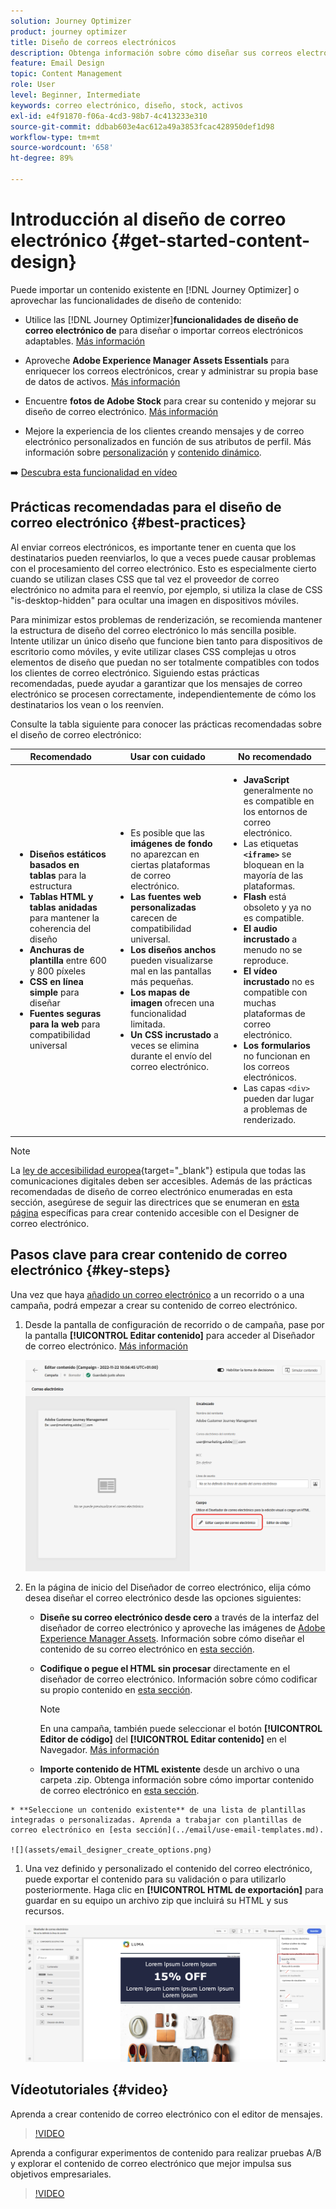 ```yaml
---
solution: Journey Optimizer
product: journey optimizer
title: Diseño de correos electrónicos
description: Obtenga información sobre cómo diseñar sus correos electrónicos
feature: Email Design
topic: Content Management
role: User
level: Beginner, Intermediate
keywords: correo electrónico, diseño, stock, activos
exl-id: e4f91870-f06a-4cd3-98b7-4c413233e310
source-git-commit: ddbab603e4ac612a49a3853fcac428950def1d98
workflow-type: tm+mt
source-wordcount: '658'
ht-degree: 89%

---
```


# Introducción al diseño de correo electrónico {#get-started-content-design}

Puede importar un contenido existente en [!DNL Journey Optimizer] o aprovechar las funcionalidades de diseño de contenido:

* Utilice las [!DNL Journey Optimizer]&#x200B;**funcionalidades de diseño de correo electrónico de** para diseñar o importar correos electrónicos adaptables. [Más información](content-from-scratch.md)

* Aproveche **Adobe Experience Manager Assets Essentials** para enriquecer los correos electrónicos, crear y administrar su propia base de datos de activos. [Más información](../integrations/assets.md)

* Encuentre **fotos de Adobe Stock** para crear su contenido y mejorar su diseño de correo electrónico. [Más información](../integrations/stock.md)

* Mejore la experiencia de los clientes creando mensajes y de correo electrónico personalizados en función de sus atributos de perfil. Más información sobre [personalización](../personalization/personalize.md) y [contenido dinámico](../personalization/get-started-dynamic-content.md).

➡️ [Descubra esta funcionalidad en vídeo](#video)

## Prácticas recomendadas para el diseño de correo electrónico {#best-practices}

Al enviar correos electrónicos, es importante tener en cuenta que los destinatarios pueden reenviarlos, lo que a veces puede causar problemas con el procesamiento del correo electrónico. Esto es especialmente cierto cuando se utilizan clases CSS que tal vez el proveedor de correo electrónico no admita para el reenvío, por ejemplo, si utiliza la clase de CSS &quot;is-desktop-hidden&quot; para ocultar una imagen en dispositivos móviles.

Para minimizar estos problemas de renderización, se recomienda mantener la estructura de diseño del correo electrónico lo más sencilla posible. Intente utilizar un único diseño que funcione bien tanto para dispositivos de escritorio como móviles, y evite utilizar clases CSS complejas u otros elementos de diseño que puedan no ser totalmente compatibles con todos los clientes de correo electrónico. Siguiendo estas prácticas recomendadas, puede ayudar a garantizar que los mensajes de correo electrónico se procesen correctamente, independientemente de cómo los destinatarios los vean o los reenvíen.

Consulte la tabla siguiente para conocer las prácticas recomendadas sobre el diseño de correo electrónico:

| Recomendado | Usar con cuidado | No recomendado |
|-|-|-|
| <ul><li><b>Diseños estáticos basados en tablas</b> para la estructura</li> <li><b>Tablas HTML y tablas anidadas</b> para mantener la coherencia del diseño</li> <li><b>Anchuras de plantilla</b> entre 600 y 800 píxeles </li> <li><b>CSS en línea simple</b> para diseñar </li> <li><b>Fuentes seguras para la web</b> para compatibilidad universal</li> | <ul><li>Es posible que las <b>imágenes de fondo</b> no aparezcan en ciertas plataformas de correo electrónico.</li><li><b>Las fuentes web personalizadas</b> carecen de compatibilidad universal.</li><li><b>Los diseños anchos</b> pueden visualizarse mal en las pantallas más pequeñas.</li><li><b>Los mapas de imagen</b> ofrecen una funcionalidad limitada.</li><li><b>Un CSS incrustado</b> a veces se elimina durante el envío del correo electrónico.</li> | <ul><li><b>JavaScript</b> generalmente no es compatible en los entornos de correo electrónico.</li> <li> Las etiquetas <b>`<iframe>`</b> se bloquean en la mayoría de las plataformas. </li> <li><b>Flash</b> está obsoleto y ya no es compatible.</li> <li><b>El audio incrustado</b> a menudo no se reproduce.</li> <li><b>El vídeo incrustado</b> no es compatible con muchas plataformas de correo electrónico.</li> <li> <b>Los formularios</b> no funcionan en los correos electrónicos.</li> <li> Las capas `<div>` pueden dar lugar a problemas de renderizado.</li> |

>[!NOTE]
>
>La [ley de accesibilidad europea](https://eur-lex.europa.eu/legal-content/EN/TXT/?uri=CELEX%3A32019L0882){target="_blank"} estipula que todas las comunicaciones digitales deben ser accesibles. Además de las prácticas recomendadas de diseño de correo electrónico enumeradas en esta sección, asegúrese de seguir las directrices que se enumeran en [esta página](accessible-content.md) específicas para crear contenido accesible con el Designer de correo electrónico.

## Pasos clave para crear contenido de correo electrónico {#key-steps}

Una vez que haya [añadido un correo electrónico](create-email.md) a un recorrido o a una campaña, podrá empezar a crear su contenido de correo electrónico.

1. Desde la pantalla de configuración de recorrido o de campaña, pase por la pantalla **[!UICONTROL Editar contenido]** para acceder al Diseñador de correo electrónico. [Más información](create-email.md#define-email-content)

   ![](assets/email_designer_edit_email_body.png)

1. En la página de inicio del Diseñador de correo electrónico, elija cómo desea diseñar el correo electrónico desde las opciones siguientes:

   * **Diseñe su correo electrónico desde cero** a través de la interfaz del diseñador de correo electrónico y aproveche las imágenes de [Adobe Experience Manager Assets](../integrations/assets.md). Información sobre cómo diseñar el contenido de su correo electrónico en [esta sección](content-from-scratch.md).

   * **Codifique o pegue el HTML sin procesar** directamente en el diseñador de correo electrónico. Información sobre cómo codificar su propio contenido en [esta sección](code-content.md).

     >[!NOTE]
     >
     >En una campaña, también puede seleccionar el botón **[!UICONTROL Editor de código]** del **[!UICONTROL Editar contenido]** en el Navegador. [Más información](create-email.md#define-email-content)

   * **Importe contenido de HTML existente** desde un archivo o una carpeta .zip. Obtenga información sobre cómo importar contenido de correo electrónico en [esta sección](existing-content.md).
<!-- DOCAC-13676
    * **Convert image designs to HTML templates** using the AI-powered Template Accelerator feature. Learn how to transform static images into editable email templates in [this section](image-to-html.md).-->

    * **Seleccione un contenido existente** de una lista de plantillas integradas o personalizadas. Aprenda a trabajar con plantillas de correo electrónico en [esta sección](../email/use-email-templates.md).
    
    ![](assets/email_designer_create_options.png)

1. Una vez definido y personalizado el contenido del correo electrónico, puede exportar el contenido para su validación o para utilizarlo posteriormente. Haga clic en **[!UICONTROL HTML de exportación]** para guardar en su equipo un archivo zip que incluirá su HTML y sus recursos.

   ![](assets/email_designer_export.png)

## Vídeotutoriales {#video}

Aprenda a crear contenido de correo electrónico con el editor de mensajes.

>[!VIDEO](https://video.tv.adobe.com/v/3416231?captions=spa&quality=12)

Aprenda a configurar experimentos de contenido para realizar pruebas A/B y explorar el contenido de correo electrónico que mejor impulsa sus objetivos empresariales.

>[!VIDEO](https://video.tv.adobe.com/v/3447334?captions=spa)
